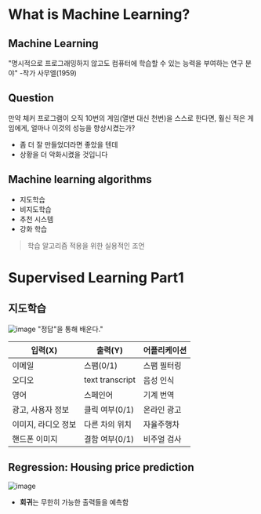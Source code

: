 # What is Machine Learning?
## Machine Learning
"명시적으로 프로그래밍하지 않고도 컴퓨터에 학습할 수 있는 능력을 부여하는 연구 분야"
-작가 사무엘(1959)

## Question
만약 체커 프로그램이 오직 10번의 게임(열번 대신 천번)을 스스로 한다면, 훨신 적은 게임에게, 얼마나 이것의 성능을 향상시켰는가?
* 좀 더 잘 만들었더라면 좋았을 텐데
* 상황을 더 악화시켰을 것입니다

## Machine learning algorithms
* 지도학습
* 비지도학습
* 추천 시스템
* 강화 학습
> 학습 알고리즘 적용을 위한 실용적인 조언

# Supervised Learning Part1
## 지도학습
![image](https://github.com/qlkdkd/MachineLearning/assets/71871927/f1199807-1c64-4ffb-8dd5-09bb02da7483)
"정답"을 통해 배운다."

입력(X)| 출력(Y)| 어플리케이션
---|---|---
이메일|스팸(0/1)|스팸 필터링
오디오|text transcript|음성 인식
영어|스페인어|기계 번역
광고, 사용자 정보|클릭 여부(0/1)|온라인 광고
이미지, 라디오 정보|다른 차의 위치|자율주행차
핸드폰 이미지|결함 여부{0/1)|비주얼 검사

## Regression: Housing price prediction
![image](https://github.com/qlkdkd/MachineLearning/assets/71871927/cfa058a6-93d7-4af8-bdb4-d149874e7ff4)
* **회귀**는 무한히 가능한 출력들을 예측함
